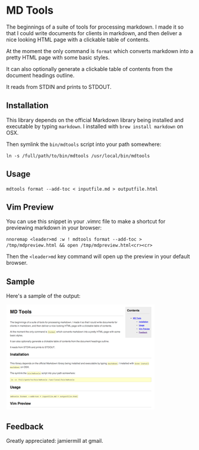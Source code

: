 MD Tools
========

The beginnings of a suite of tools for processing markdown. I made it so that I
could write documents for clients in markdown, and then deliver a nice looking
HTML page with a clickable table of contents.

At the moment the only command is `format` which converts markdown into a
pretty HTML page with some basic styles.

It can also optionally generate a clickable table of contents from the document
headings outline.

It reads from STDIN and prints to STDOUT.

Installation
------------

This library depends on the official Markdown library being installed and
executable by typing `markdown`. I installed with `brew install markdown` on OSX.

Then symlink the `bin/mdtools` script into your path somewhere:

	ln -s /full/path/to/bin/mdtools /usr/local/bin/mdtools

Usage
-----

`mdtools format --add-toc < inputfile.md > outputfile.html`

Vim Preview
-----------

You can use this snippet in your .vimrc file to make a shortcut for previewing
markdown in your browser:

	nnoremap <leader>md :w ! mdtools format --add-toc > /tmp/mdpreview.html && open /tmp/mdpreview.html<cr><cr>

Then the `<leader>md` key command will open up the preview in your default
browser.

Sample
------

Here's a sample of the output:

![Sample Image](sample.png)

Feedback
--------

Greatly appreciated: jamiermill at gmail.

